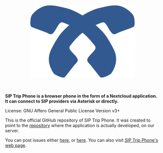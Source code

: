<p align="center"><img src="sip_trip_phone_logo.svg" alt="SIP Trip Phone Logo"/></p>
<span style="display:block;height:20px!important"></span>

**SIP Trip Phone is a browser phone in the form of a Nextcloud application. It can connect to SIP providers via Asterisk or directly.**

License: GNU Affero General Public License Version v3+

This is the official GitHub repository of SIP Trip Phone. It was created to point to the <a href="https://git.doublebastion.com/sip-trip-phone/" rel="noreferrer noopener" target="_blank">repository</a> where the application is actually developed, on our server.

You can post issues either <a href="https://github.com/DoubleBastionAdmin/sip-trip-phone/issues" rel="noreferrer noopener" target="_blank">here</a>, or <a href="https://git.doublebastion.com/sip-trip-phone/issues/develop" rel="noreferrer noopener" target="_blank">here</a>. You can also visit <a href="https://www.doublebastion.com/sip-trip-phone/" rel="noreferrer noopener" target="_blank">SIP Trip Phone's web page</a>.
